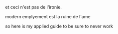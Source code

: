 et ceci n'est pas de l'ironie.

modern emplyement est la ruine de l'ame

so here is my applied guide to be sure to never work

